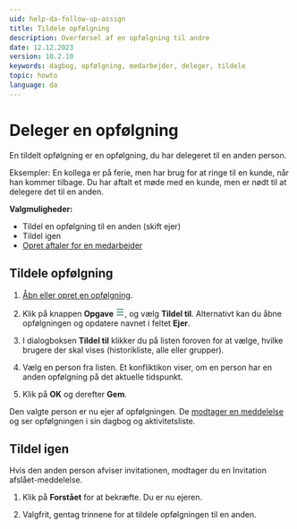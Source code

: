 ```yaml
---
uid: help-da-follow-up-assign
title: Tildele opfølgning
description: Overførsel af en opfølgning til andre
date: 12.12.2023
version: 10.2.10
keywords: dagbog, opfølgning, medarbejder, deleger, tildele
topic: howto
language: da
---
```


# Deleger en opfølgning

En tildelt opfølgning er en opfølgning, du har delegeret til en anden person.

Eksempler: En kollega er på ferie, men har brug for at ringe til en kunde, når han kommer tilbage. Du har aftalt et møde med en kunde, men er nødt til at delegere det til en anden.

**Valgmuligheder:**

* Tildel en opfølgning til en anden (skift ejer)
* Tildel igen
* [Opret aftaler for en medarbejder][2]

## Tildele opfølgning

1. [Åbn eller opret en opfølgning][1].

1. Klik på knappen **Opgave** ![ikon][img1], og vælg **Tildel til**. Alternativt kan du åbne opfølgningen og opdatere navnet i feltet **Ejer**.

1. I dialogboksen **Tildel til** klikker du på listen foroven for at vælge, hvilke brugere der skal vises (historikliste, alle eller grupper).

1. Vælg en person fra listen. Et konfliktikon viser, om en person har en anden opfølgning på det aktuelle tidspunkt.

1. Klik på **OK** og derefter **Gem**.

Den valgte person er nu ejer af opfølgningen. De [modtager en meddelelse][3] og ser opfølgningen i sin dagbog og aktivitetsliste.

## Tildel igen

Hvis den anden person afviser invitationen, modtager du en Invitation afslået-meddelelse.

1. Klik på **Forstået** for at bekræfte. Du er nu ejeren.

1. Valgfrit, gentag trinnene for at tildele opfølgningen til en anden.

<!-- Referenced links -->
[1]: create-follow-up.md
[2]: create-follow-up.md#associate
[3]: invitation/accept-decline.md

<!-- Referenced images -->
[img1]: ../../../media/icons/btn-menu.png
